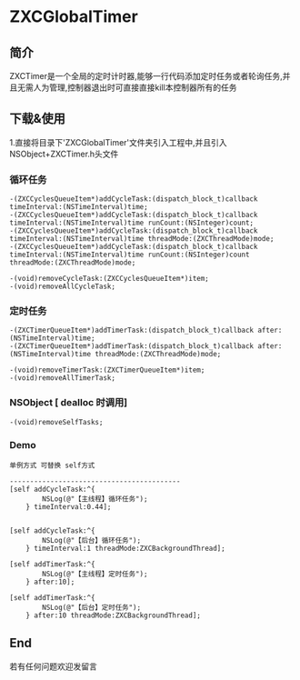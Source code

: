 # ZXCGlobalTimer


## 简介

ZXCTimer是一个全局的定时计时器,能够一行代码添加定时任务或者轮询任务,并且无需人为管理,控制器退出时可直接直接kill本控制器所有的任务

## 下载&使用

1.直接将目录下'ZXCGlobalTimer'文件夹引入工程中,并且引入NSObject+ZXCTimer.h头文件



### 循环任务

```
-(ZXCCyclesQueueItem*)addCycleTask:(dispatch_block_t)callback timeInterval:(NSTimeInterval)time;
-(ZXCCyclesQueueItem*)addCycleTask:(dispatch_block_t)callback timeInterval:(NSTimeInterval)time runCount:(NSInteger)count;
-(ZXCCyclesQueueItem*)addCycleTask:(dispatch_block_t)callback timeInterval:(NSTimeInterval)time threadMode:(ZXCThreadMode)mode;
-(ZXCCyclesQueueItem*)addCycleTask:(dispatch_block_t)callback timeInterval:(NSTimeInterval)time runCount:(NSInteger)count threadMode:(ZXCThreadMode)mode;

-(void)removeCycleTask:(ZXCCyclesQueueItem*)item;
-(void)removeAllCycleTask;

```

### 定时任务

```
-(ZXCTimerQueueItem*)addTimerTask:(dispatch_block_t)callback after:(NSTimeInterval)time;
-(ZXCTimerQueueItem*)addTimerTask:(dispatch_block_t)callback after:(NSTimeInterval)time threadMode:(ZXCThreadMode)mode;

-(void)removeTimerTask:(ZXCTimerQueueItem*)item;
-(void)removeAllTimerTask;

```

### NSObject  [ dealloc 时调用]
```
-(void)removeSelfTasks;
```

### Demo

```
单例方式 可替换 self方式

------------------------------------------
[self addCycleTask:^{
		NSLog(@"【主线程】循环任务");
    } timeInterval:0.44];


[self addCycleTask:^{
        NSLog(@"【后台】循环任务");
    } timeInterval:1 threadMode:ZXCBackgroundThread];

[self addTimerTask:^{
        NSLog(@"【主线程】定时任务");
    } after:10];
    
[self addTimerTask:^{
        NSLog(@"【后台】定时任务");
    } after:10 threadMode:ZXCBackgroundThread];

```




## End
若有任何问题欢迎发留言
